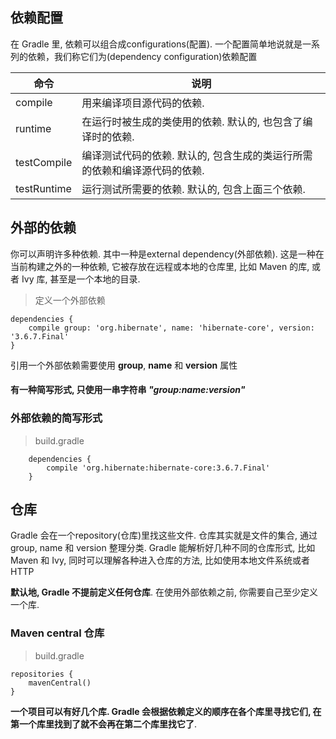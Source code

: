 ## 依赖配置

在 Gradle 里, 依赖可以组合成configurations(配置). 一个配置简单地说就是一系列的依赖，我们称它们为(dependency configuration)依赖配置

| 命令| 说明|
|----|----|
|compile|用来编译项目源代码的依赖.
|runtime|在运行时被生成的类使用的依赖. 默认的, 也包含了编译时的依赖.
|testCompile|编译测试代码的依赖. 默认的, 包含生成的类运行所需的依赖和编译源代码的依赖.
|testRuntime|运行测试所需要的依赖. 默认的, 包含上面三个依赖.

## 外部的依赖

你可以声明许多种依赖. 其中一种是external dependency(外部依赖). 这是一种在当前构建之外的一种依赖, 它被存放在远程或本地的仓库里, 比如 Maven 的库, 或者 Ivy 库, 甚至是一个本地的目录.

> 定义一个外部依赖

```
dependencies {
    compile group: 'org.hibernate', name: 'hibernate-core', version: '3.6.7.Final'
}

```

引用一个外部依赖需要使用 **group**, **name** 和 **version** 属性

#### 有一种简写形式, 只使用一串字符串 _"group:name:version"_

### 外部依赖的简写形式

> build.gradle

```
    dependencies {
        compile 'org.hibernate:hibernate-core:3.6.7.Final'
    }

```

## 仓库

Gradle 会在一个repository(仓库)里找这些文件. 仓库其实就是文件的集合, 通过 group, name 和 version 整理分类. Gradle 能解析好几种不同的仓库形式, 比如 Maven 和 Ivy, 同时可以理解各种进入仓库的方法, 比如使用本地文件系统或者 HTTP

**默认地, Gradle 不提前定义任何仓库**. 在使用外部依赖之前, 你需要自己至少定义一个库. 

### Maven central 仓库

> build.gradle

```
repositories {
    mavenCentral()
}

```

**一个项目可以有好几个库. Gradle 会根据依赖定义的顺序在各个库里寻找它们, 在第一个库里找到了就不会再在第二个库里找它了**.

































